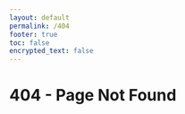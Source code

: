 ```yaml
---
layout: default
permalink: /404
footer: true
toc: false
encrypted_text: false
---
```


# 404 - Page Not Found



